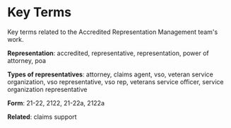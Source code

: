 # Key Terms
Key terms related to the Accredited Representation Management team's work.

**Representation**: accredited, representative, representation, power of attorney, poa

**Types of representatives**: attorney, claims agent, vso, veteran service organization, vso representative, vso rep, veterans service officer, service organization representative

**Form**: 21-22, 2122, 21-22a, 2122a

**Related**: claims support
